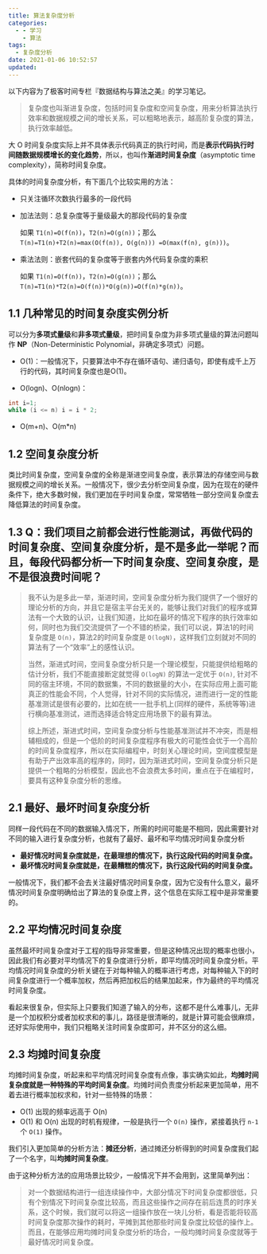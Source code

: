 ```yaml
---
title: 算法复杂度分析
categories:
  - - 学习
    - 算法
tags:
  - 复杂度分析
date: 2021-01-06 10:52:57
updated:
---
```



以下内容为了极客时间专栏『数据结构与算法之美』的学习笔记。

> 复杂度也叫渐进复杂度，包括时间复杂度和空间复杂度，用来分析算法执行效率和数据规模之间的增长关系，可以粗略地表示，越高阶复杂度的算法，执行效率越低。

大 O 时间复杂度实际上并不具体表示代码真正的执行时间，而是**表示代码执行时间随数据规模增长的变化趋势**，所以，也叫作**渐进时间复杂度**（asymptotic time complexity），简称时间复杂度。

<!--more-->

具体的时间复杂度分析，有下面几个比较实用的方法：

+ 只关注循环次数执行最多的一段代码

+ 加法法则：总复杂度等于量级最大的那段代码的复杂度

  如果 `T1(n)=O(f(n))`，`T2(n)=O(g(n))`；那么 `T(n)=T1(n)+T2(n)=max(O(f(n)), O(g(n))) =O(max(f(n), g(n)))`。

+ 乘法法则：嵌套代码的复杂度等于嵌套内外代码复杂度的乘积

  如果 `T1(n)=O(f(n))`，`T2(n)=O(g(n))`；那么 `T(n)=T1(n)*T2(n)=O(f(n))*O(g(n))=O(f(n)*g(n))`。

## 1.1 几种常见的时间复杂度实例分析

可以分为**多项式量级**和**非多项式量级**，把时间复杂度为非多项式量级的算法问题叫作 **NP**（Non-Deterministic Polynomial，非确定多项式）问题。

+ O(1)：一般情况下，只要算法中不存在循环语句、递归语句，即使有成千上万行的代码，其时间复杂度也是Ο(1)。

+ O(logn)、O(nlogn)：

```C++
int i=1;
while (i <= n) i = i * 2;
```

+ O(m+n)、O(m*n)

## 1.2 空间复杂度分析

类比时间复杂度，空间复杂度的全称是渐进空间复杂度，表示算法的存储空间与数据规模之间的增长关系。一般情况下，很少去分析空间复杂度，因为在现在的硬件条件下，绝大多数时候，我们更加在乎时间复杂度，常常牺牲一部分空间复杂度去降低算法的时间复杂度。

## 1.3 Q：我们项目之前都会进行性能测试，再做代码的时间复杂度、空间复杂度分析，是不是多此一举呢？而且，每段代码都分析一下时间复杂度、空间复杂度，是不是很浪费时间呢？

> 我不认为是多此一举，渐进时间，空间复杂度分析为我们提供了一个很好的理论分析的方向，并且它是宿主平台无关的，能够让我们对我们的程序或算法有一个大致的认识，让我们知道，比如在最坏的情况下程序的执行效率如何，同时也为我们交流提供了一个不错的桥梁，我们可以说，算法1的时间复杂度是 `O(n)`，算法2的时间复杂度是 `O(logN)`，这样我们立刻就对不同的算法有了一个“效率”上的感性认识。
>
> 当然，渐进式时间，空间复杂度分析只是一个理论模型，只能提供给粗略的估计分析，我们不能直接断定就觉得 `O(logN)` 的算法一定优于 `O(n)`, 针对不同的宿主环境，不同的数据集，不同的数据量的大小，在实际应用上面可能真正的性能会不同，个人觉得，针对不同的实际情况，进而进行一定的性能基准测试是很有必要的，比如在统一一批手机上(同样的硬件，系统等等)进行横向基准测试，进而选择适合特定应用场景下的最有算法。
>
> 综上所述，渐进式时间，空间复杂度分析与性能基准测试并不冲突，而是相辅相成的，但是一个低阶的时间复杂度程序有极大的可能性会优于一个高阶的时间复杂度程序，所以在实际编程中，时刻关心理论时间，空间度模型是有助于产出效率高的程序的，同时，因为渐进式时间，空间复杂度分析只是提供一个粗略的分析模型，因此也不会浪费太多时间，重点在于在编程时，要具有这种复杂度分析的思维。

## 2.1 最好、最坏时间复杂度分析

同样一段代码在不同的数据输入情况下，所需的时间可能是不相同，因此需要针对不同的输入进行复杂度分析，也就有了最好、最坏和平均情况时间复杂度分析

+ **最好情况时间复杂度就是，在最理想的情况下，执行这段代码的时间复杂度。**
+ **最坏情况时间复杂度就是，在最糟糕的情况下，执行这段代码的时间复杂度。**

一般情况下，我们都不会去关注最好情况时间复杂度，因为它没有什么意义，最坏情况时间复杂度明确给出了算法的复杂度上界，这个信息在实际工程中是非常重要的。

## 2.2 平均情况时间复杂度

虽然最坏时间复杂度对于工程的指导非常重要，但是这种情况出现的概率也很小，因此我们有必要对平均情况下的复杂度进行分析，即平均情况时间复杂度分析。平均情况时间复杂度的分析关键在于对每种输入的概率进行考虑，对每种输入下的时间复杂度进行一个概率加权，然后再把加权后的结果加起来，作为最终的平均情况时间复杂度。

看起来很复杂，但实际上只要我们知道了输入的分布，这都不是什么难事儿，无非是一个加权积分或者加权求和的事儿，路径是很清晰的，就是计算可能会很麻烦，还好实际使用中，我们只粗略关注时间复杂度即可，并不区分的这么细。

## 2.3 均摊时间复杂度

均摊时间复杂度，听起来和平均情况时间复杂度有点像，事实确实如此，**均摊时间复杂度就是一种特殊的平均时间复杂度**。均摊时间负责度分析起来更加简单，用不着去进行概率加权求和，针对一些特殊的场景：

+ O(1) 出现的频率远高于 O(n)
+ O(1) 和 O(n) 出现的时机有规律，一般是执行一个 `O(n)` 操作，紧接着执行 `n-1` 个 `O(1)` 操作。

我们引入更加简单的分析方法：**摊还分析**，通过摊还分析得到的时间复杂度我们起了一个名字，叫**均摊时间复杂度**。

由于这种分析方法的应用场景比较少，一般情况下并不会用到，这里简单列出：

> 对一个数据结构进行一组连续操作中，大部分情况下时间复杂度都很低，只有个别情况下时间复杂度比较高，而且这些操作之间存在前后连贯的时序关系，这个时候，我们就可以将这一组操作放在一块儿分析，看是否能将较高时间复杂度那次操作的耗时，平摊到其他那些时间复杂度比较低的操作上。而且，在能够应用均摊时间复杂度分析的场合，一般均摊时间复杂度就等于最好情况时间复杂度。